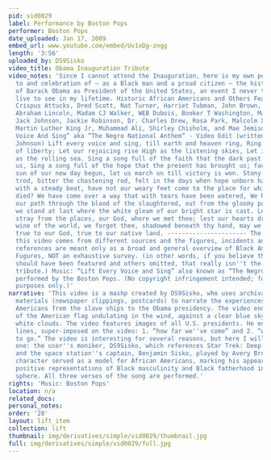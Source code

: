 ```yaml
---
pid: vid0029
label: Performance by Boston Pops
performer: Boston Pops
date_uploaded: Jan 17, 2009
embed_url: www.youtube.com/embed/Uv1xDg-zngg
length: '3:56'
uploaded_by: DS9Sisko
video_title: Obama Inauguration Tribute
video_notes: 'Since I cannot attend the Inauguration, here is my own personal tribute
  to and celebration of — as a Black man and a proud citizen — the historic election
  of Barack Obama as President of the United States, an event I never thought I would
  live to see in my lifetime. Historic African Americans and Others Featured (in order):
  Crispus Attucks, Dred Scott, Nat Turner, Harriet Tubman, John Brown, Frederick Douglass,
  Abraham Lincoln, Madam CJ Walker, WEB Dubois, Booker T Washington, Marcus Garvey,
  Jack Johnson, Jackie Robinson, Dr. Charles Drew, Rosa Park, Malcolm X, Marian Anderson,
  Martin Luther King Jr, Muhammad Ali, Shirley Chisholm, and Mae Jemison “Life Every
  Voice And Sing” aka “The Negro National Anthem” - Video Edit (written by James Weldon
  Johnson) Lift every voice and sing, till earth and heaven ring, Ring with the harmonies
  of liberty; Let our rejoicing rise High as the listening skies, Let it resound loud
  as the rolling sea. Sing a song full of the faith that the dark past has taught
  us, Sing a song full of the hope that the present has brought us; facing the rising
  sun of our new day begun, let us march on till victory is won. Stony the road we
  trod, bitter the chastening rod, felt in the days when hope unborn had died; yet
  with a steady beat, have not our weary feet come to the place for which our fathers
  died? We have come over a way that with tears have been watered, We have come, treading
  our path through the blood of the slaughtered, out from the gloomy past, till now
  we stand at last where the white gleam of our bright star is cast. Lest our feet
  stray from the places, our God, where we met thee; lest our hearts drunk with the
  wine of the world, we forget thee, shadowed beneath thy hand, may we forever stand,
  true to our God, true to our native land. ---------------------- The content of
  this video comes from different sources and the figures, incidents and historic
  references are meant only as a broad and general overview of Black American Historic
  Fugures, NOT an exhaustive survey. (in other words, if you believe that some people
  should have been featured and others omitted, that really isn''t the point of this
  tribute.) Music: “Lift Every Voice and Sing” also known as “The Negro National Anthem,”
  performed by the Boston Pops. (No copyright infringement intended; for entertainment
  purposes only.)'
narrative: 'This video is a mashp created by DS9Sisko, who uses archival images and
  materials (newspaper clippings, postcards) to narrate the experiences of African
  Americans from the slave ships to the Obama presidency. The video ends with an image
  of the American flag undulating in the wind, against a clear blue sky and sharp
  white clouds. The video features images of all U.S. presidents. He ends with two
  lines, super-imposed on the video: 1. “how far we''ve come” and 2. “with miles yet
  to go.” The video is interesting for several reasons, but here I will just mention
  one: the user''s moniker, DS9Sisko, which references Star Trek: Deep Space Nine
  and the space station''s captain, Benjamin Sisko, played by Avery Brooks. Brooks''s
  character served as a model for African Americans, marking his appearance as a major,
  positive representations of Black masculinity and Black fatherhood in the public
  sphere. All three verses of the song are performed.'
rights: 'Music: Boston Pops'
location: n/a
related_docs: 
personal_notes: 
order: '28'
layout: lift_item
collection: lift
thumbnail: img/derivatives/simple/vid0029/thumbnail.jpg
full: img/derivatives/simple/vid0029/full.jpg
---
```

